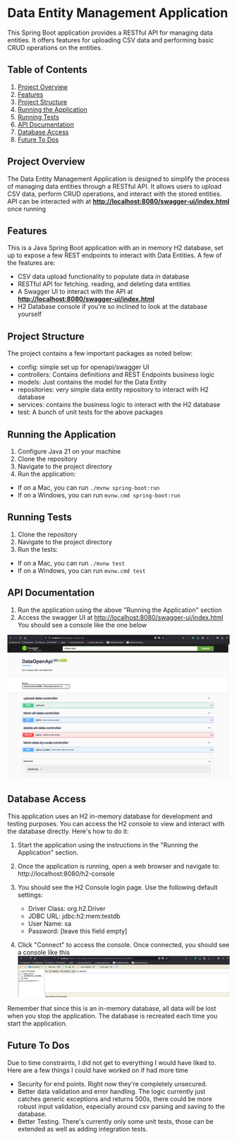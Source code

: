# Data Entity Management Application

This Spring Boot application provides a RESTful API for managing data entities. It offers features for uploading CSV data and performing basic CRUD operations on the entities.

## Table of Contents

1. [Project Overview](#project-overview)
2. [Features](#features)
3. [Project Structure](#project-structure)
4. [Running the Application](#running-the-application)
5. [Running Tests](#running-tests)
6. [API Documentation](#api-documentation)
7. [Database Access](#database-access)
8. [Future To Dos](#future-to-dos)

## Project Overview

The Data Entity Management Application is designed to simplify the process of managing data entities through a RESTful API. It allows users to upload CSV data, perform CRUD operations, and interact with the stored entities.
API can be interacted with at **[http://localhost:8080/swagger-ui/index.html](http://localhost:8080/swagger-ui/index.html)** once running

## Features
This is a Java Spring Boot application with an in memory H2 database, set up to expose a few REST endpoints to interact with Data Entities. A few of the features are: 
- CSV data upload functionality to populate data in database
- RESTful API for fetching. reading, and deleting data entities
- A Swagger UI to interact with the API at **[http://localhost:8080/swagger-ui/index.html](http://localhost:8080/swagger-ui/index.html)**
- H2 Database console if you're so inclined to look at the database yourself

## Project Structure

The project contains a few important packages as noted below:

- config: simple set up for openapi/swagger UI
- controllers: Contains definitions and REST Endpoints business logic
- models: Just contains the model for the Data Entity
- repositories: very simple data entity repository to interact with H2 database
- services: contains the business logic to interact with the H2 database
- test: A bunch of unit tests for the above packages

## Running the Application

1. Configure Java 21 on your machine
2. Clone the repository
3. Navigate to the project directory
4. Run the application:
- If on a Mac, you can run ```./mvnw spring-boot:run```
- If on a Windows, you can run ```mvnw.cmd spring-boot:run```


## Running Tests

1. Clone the repository
2. Navigate to the project directory
3. Run the tests:
- If on a Mac, you can run ```./mvnw test```
- If on a Windows, you can run ```mvnw.cmd test```


## API Documentation

1. Run the application using the above "Running the Application" section
2. Access the swagger UI at [http://localhost:8080/swagger-ui/index.html](http://localhost:8080/swagger-ui/index.html) You should see a console like the one below

![swagger.png](readmeimgs/swagger.png)
## Database Access

This application uses an H2 in-memory database for development and testing purposes. You can access the H2 console to view and interact with the database directly. Here's how to do it:

1. Start the application using the instructions in the "Running the Application" section.

2. Once the application is running, open a web browser and navigate to:
   http://localhost:8080/h2-console

3. You should see the H2 Console login page. Use the following default settings:
    - Driver Class: org.h2.Driver
    - JDBC URL: jdbc:h2:mem:testdb
    - User Name: sa
    - Password: [leave this field empty]

4. Click "Connect" to access the console. Once connected, you should see a console like this
   ![h2.png](readmeimgs/h2.png)

Remember that since this is an in-memory database, all data will be lost when you stop the application. The database is recreated each time you start the application.

## Future To Dos
Due to time constraints, I did not get to everything I would have liked to. Here are a few things I could have worked on if had more time
- Security for end points. Right now they're completely unsecured.
- Better data validation and error handling. The logic currently just catches generic exceptions and returns 500s, there could be more robust input validation, especially around csv parsing and saving to the database.
- Better Testing. There's currently only some unit tests, those can be extended as well as adding integration tests.